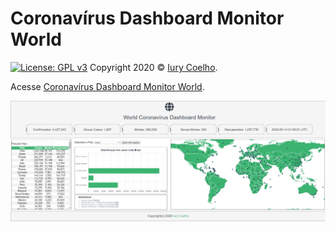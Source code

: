 # Coronavírus Dashboard Monitor World
[![License: GPL v3](https://img.shields.io/badge/License-GPL%20v3-blue.svg)](https://www.gnu.org/licenses/gpl-3.0)
Copyright 2020 © <a href="https://www.freecodecamp.org/iurycoelho">Iury Coelho</a>.

Acesse <a href="https://iuryeng.github.io/Projects/covid-dash-world/">Coronavírus Dashboard Monitor World</a>.

![image app covid-dash-world](covid-dash-word.png)


